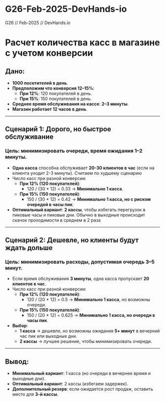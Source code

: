 # G26-Feb-2025-DevHands-io
G26 // Feb-2025 // DevHands.io

# **Расчет количества касс в магазине с учетом конверсии**

## **Дано:**
- **1000 посетителей в день**.
- **Предположим что конверсия 12–15%**:
  - **При 12%**: 120 покупателей в день.
  - **При 15%**: 150 покупателей в день.
- **Среднее время обслуживания на кассе**: **2–3 минуты**.
- **Магазин работает 12 часов в день**.

---

## **Сценарий 1: Дорого, но быстрое обслуживание**
### **Цель:** минимизировать очереди, время ожидания **1–2 минуты**.

- **Одна касса** способна обслуживает **20-30 клиентов в час** (если на клиента уходит 2-3 минуты). Считаем по худшему сценарию
- Число касс при разной конверсии:
  - **При 12% (120 покупателей)**:
    - 120 / (30 * 12) = 0.33 → **Минимально 1 касса**.
  - **При 15% (150 покупателей)**:
    - 150 / (30 * 12) = 0.42 → **Минимально 1 касса, но с риском очередей в часы пик**.
- **Оптимальный вариант**: **2 кассы**, чтобы избегать перегрузок в пиковые часы и пиковые дни. Обычно в выходные происходит скачок проходимости в среднем в 2 раза

---

## **Сценарий 2: Дешевле, но клиенты будут ждать дольше**
### **Цель:** минимизировать расходы, допустимая очередь **3–5 минут**.

- Если время обслуживания **3 минуты**, одна касса пропускает **20 клиентов в час**.
- Число касс при разной конверсии:
  - **При 12% (120 покупателей)**:
    - 120 / (20 * 12) = 0.5 → **Минимально 1 касса**, но возможны очереди.
  - **При 15% (150 покупателей)**:
    - 150 / (20 * 12) = 0.625 → **Минимально 1 касса, но очереди в часы пик**.
- **Выбор**:
  - **1 касса** → дешевле, но возможны ожидания **5+ минут** в вечерний час пик или выходные дни.
  - **2 кассы** → лучшее решение, чтобы минимизировать очереди.

---

## **Вывод:**
- **Минимальный вариант**: 1 касса (но очереди в вечернее время и выходные дни).
- **Оптимальный вариант**: 2 кассы (избегаем задержек).
- **Дополнительный резерв**: если ожидается рост продаж, оставить место для **3-й кассы**.



